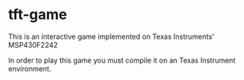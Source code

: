# tft-game
This is an interactive game implemented on Texas Instruments' MSP430F2242

In order to play this game you must compile it on an Texas Instrument environment.
